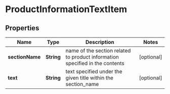 

# ProductInformationTextItem


## Properties

| Name | Type | Description | Notes |
|------------ | ------------- | ------------- | -------------|
|**sectionName** | **String** | name of the section related to product information specified in the contents |  [optional] |
|**text** | **String** | text specified under the given title within the section_name |  [optional] |



